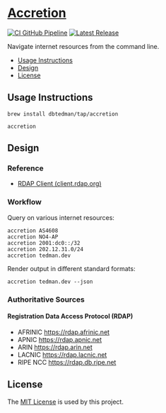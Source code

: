 # [Accretion](https://github.com/dbtedman/accretion)

[![CI GitHub Pipeline](https://img.shields.io/github/actions/workflow/status/dbtedman/accretion/ci.yml?branch=main&style=for-the-badge&logo=github&label=ci)](https://github.com/dbtedman/accretion/actions/workflows/ci.yml?query=branch%3Amain)
[![Latest Release](https://img.shields.io/github/v/release/dbtedman/accretion?style=for-the-badge&logo=github&color=43cc11)](https://github.com/dbtedman/accretion/releases)

Navigate internet resources from the command line.

- [Usage Instructions](#usage-instructions)
- [Design](#design)
- [License](#license)

## Usage Instructions

```shell
brew install dbtedman/tap/accretion

accretion
```

## Design

### Reference

- [RDAP Client (client.rdap.org)](https://client.rdap.org)

### Workflow

Query on various internet resources:

```shell
accretion AS4608
accretion NO4-AP
accretion 2001:dc0::/32
accretion 202.12.31.0/24
accretion tedman.dev
```

Render output in different standard formats:

```shell
accretion tedman.dev --json
```

### Authoritative Sources

#### Registration Data Access Protocol (RDAP)

- AFRINIC https://rdap.afrinic.net
- APNIC https://rdap.apnic.net
- ARIN https://rdap.arin.net
- LACNIC https://rdap.lacnic.net
- RIPE NCC https://rdap.db.ripe.net

## License

The [MIT License](./LICENSE.md) is used by this project.
